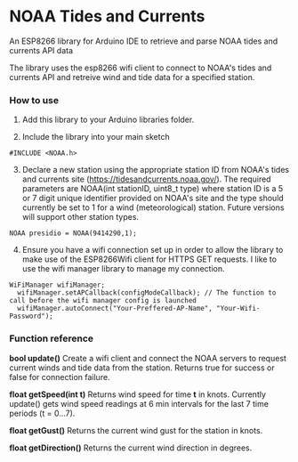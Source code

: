 # NOAA Tides and Currents

An ESP8266 library for Arduino IDE to retrieve and parse NOAA tides and currents API data

The library uses the esp8266 wifi client to connect to NOAA's tides and currents API and retreive wind and tide data for a specified station.

### How to use

1. Add this library to your Arduino libraries folder.

2. Include the library into your main sketch

```
#INCLUDE <NOAA.h>
```

3. Declare a new station using the appropriate station ID from NOAA's tides and currents site (https://tidesandcurrents.noaa.gov/). The required parameters are NOAA(int stationID, uint8_t type) where station ID is a 5 or 7 digit unique identifier provided on NOAA's site and the type should currently be set to 1 for a wind (meteorological) station. Future versions will support other station types.

```
NOAA presidio = NOAA(9414290,1);
```

4. Ensure you have a wifi connection set up in order to allow the library to make use of the ESP8266Wifi client for HTTPS GET requests. I like to use the wifi manager library to manage my connection.

```
WiFiManager wifiManager;
  wifiManager.setAPCallback(configModeCallback); // The function to call before the wifi manager config is launched
  wifiManager.autoConnect("Your-Preffered-AP-Name", "Your-Wifi-Password"); 
```


### Function reference

**bool update()**
Create a wifi client and connect the NOAA servers to request current winds and tide data from the station. Returns true for success or false for connection failure.


**float getSpeed(int t)**
Returns wind speed for time __t__ in knots. Currently update() gets wind speed readings at 6 min intervals for the last 7 time periods (t = 0...7).


**float getGust()**
Returns the current wind gust for the station in knots.


**float getDirection()**
Returns the current wind direction in degrees.

